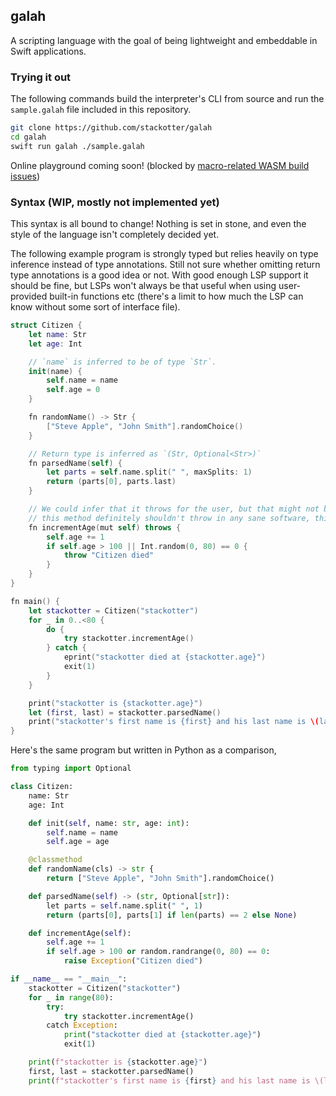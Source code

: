 ## galah

A scripting language with the goal of being lightweight and embeddable in Swift applications.

### Trying it out

The following commands build the interpreter's CLI from source and run the `sample.galah` file
included in this repository.

```sh
git clone https://github.com/stackotter/galah
cd galah
swift run galah ./sample.galah
```

Online playground coming soon! (blocked by [macro-related WASM build issues](https://forums.swift.org/t/issue-using-swift-macros-in-swiftpm-package-when-targeting-wasm/71363))

### Syntax (WIP, mostly not implemented yet)

This syntax is all bound to change! Nothing is set in stone, and even the style of the language
isn't completely decided yet.

The following example program is strongly typed but relies heavily on type inference instead of
type annotations. Still not sure whether omitting return type annotations is a good idea or not.
With good enough LSP support it should be fine, but LSPs won't always be that useful when using
user-provided built-in functions etc (there's a limit to how much the LSP can know without some
sort of interface file).

```swift
struct Citizen {
    let name: Str
    let age: Int

    // `name` is inferred to be of type `Str`.
    init(name) {
        self.name = name
        self.age = 0
    }

    fn randomName() -> Str {
        ["Steve Apple", "John Smith"].randomChoice()
    }

    // Return type is inferred as `(Str, Optional<Str>)`
    fn parsedName(self) {
        let parts = self.name.split(" ", maxSplits: 1)
        return (parts[0], parts.last)
    }

    // We could infer that it throws for the user, but that might not be a good idea. Note that
    // this method definitely shouldn't throw in any sane software, this is just an example.
    fn incrementAge(mut self) throws {
        self.age += 1
        if self.age > 100 || Int.random(0, 80) == 0 {
            throw "Citizen died"
        }
    }
}

fn main() {
    let stackotter = Citizen("stackotter")
    for _ in 0..<80 {
        do {
            try stackotter.incrementAge()
        } catch {
            eprint("stackotter died at {stackotter.age}")
            exit(1)
        }
    }

    print("stackotter is {stackotter.age}")
    let (first, last) = stackotter.parsedName()
    print("stackotter's first name is {first} and his last name is \(last ?? "unknown")")
}
```

Here's the same program but written in Python as a comparison,

```python
from typing import Optional

class Citizen:
    name: Str
    age: Int

    def init(self, name: str, age: int):
        self.name = name
        self.age = age

    @classmethod
    def randomName(cls) -> str {
        return ["Steve Apple", "John Smith"].randomChoice()

    def parsedName(self) -> (str, Optional[str]):
        let parts = self.name.split(" ", 1)
        return (parts[0], parts[1] if len(parts) == 2 else None)

    def incrementAge(self):
        self.age += 1
        if self.age > 100 or random.randrange(0, 80) == 0:
            raise Exception("Citizen died")

if __name__ == "__main__":
    stackotter = Citizen("stackotter")
    for _ in range(80):
        try:
            try stackotter.incrementAge()
        catch Exception:
            print("stackotter died at {stackotter.age}")
            exit(1)

    print(f"stackotter is {stackotter.age}")
    first, last = stackotter.parsedName()
    print(f"stackotter's first name is {first} and his last name is \(last ?? 'unknown')")
```
